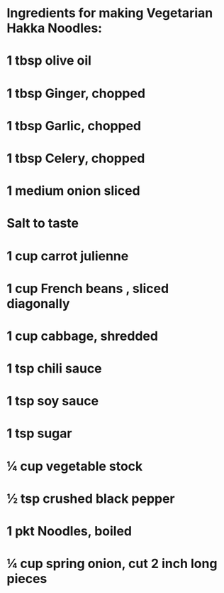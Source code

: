 # Ingredients for making Vegetarian Hakka Noodles:
#
# 1 tbsp olive oil
# 1 tbsp Ginger, chopped
# 1 tbsp Garlic, chopped
# 1 tbsp Celery, chopped
# 1 medium onion sliced
# Salt to taste
# 1 cup carrot julienne
# 1 cup French beans , sliced diagonally
# 1 cup cabbage, shredded
# 1 tsp chili sauce
# 1 tsp soy sauce
# 1 tsp sugar
# ¼ cup vegetable stock
# ½ tsp crushed black pepper
# 1 pkt Noodles, boiled
# ¼ cup spring onion, cut 2 inch long pieces
